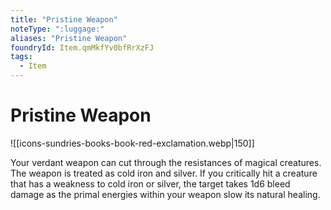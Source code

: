 ```yaml
---
title: "Pristine Weapon"
noteType: ":luggage:"
aliases: "Pristine Weapon"
foundryId: Item.qmMkfYv0bfRrXzFJ
tags:
  - Item
---
```


# Pristine Weapon
![[icons-sundries-books-book-red-exclamation.webp|150]]

Your verdant weapon can cut through the resistances of magical creatures. The weapon is treated as cold iron and silver. If you critically hit a creature that has a weakness to cold iron or silver, the target takes 1d6 bleed damage as the primal energies within your weapon slow its natural healing.
